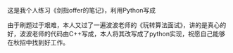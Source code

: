 这是我个人练习《剑指offer的笔记》，利用Python写成

由于刷题过于艰难，本人又过了一遍波波老师的《玩转算法面试》，讲的是真心的好，波波老师的代码由C++写成，本人将其改写成了python实现，祝愿自己能够在秋招中找到好工作。